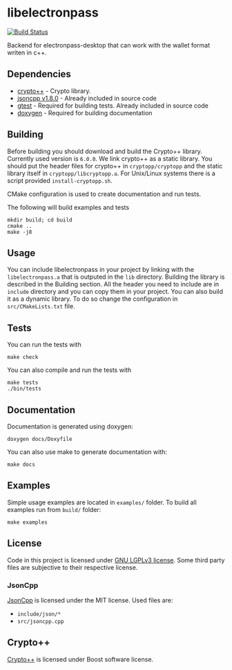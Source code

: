 # libelectronpass
[![Build Status](https://travis-ci.org/electronpass/libelectronpass-cpp.svg?branch=develop)](https://travis-ci.org/electronpass/libelectronpass)

Backend for electronpass-desktop that can work with the wallet format writen in c++.

## Dependencies

- [crypto++](https://www.cryptopp.com/) - Crypto library.
- [jsoncpp v1.8.0](https://github.com/open-source-parsers/jsoncpp) - Already included in source code
- [gtest](https://github.com/google/googletest) - Required for building tests. Already included in source code
- [doxygen](http://www.stack.nl/~dimitri/doxygen/) - Required for building documentation

## Building
Before building you should download and build the Crypto++ library. Currently used version is ```6.0.0```. We link crypto++ as a static library. You should put the header files for crypto++ in ```cryptopp/cryptopp``` and the static library itself in ```cryptopp/libcryptopp.a```. For Unix/Linux systems there is a script provided ```install-cryptopp.sh```.

CMake configuration is used to create documentation and run tests.

The following will build examples and tests

    mkdir build; cd build
    cmake ..
    make -j8

## Usage
You can include libelectronpass in your project by linking with the ```libelectronpass.a``` that is outputed in the ```lib``` directory. Building the library is described in the Building section.  All the header you need to include are in ```include``` directory and you can copy them in your project. You can also build it as a dynamic library. To do so change the configuration in ```src/CMakeLists.txt``` file.

## Tests
You can run the tests with

```make check```

You can also compile and run the tests with

```
make tests
./bin/tests
```

## Documentation
Documentation is generated using doxygen:

    doxygen docs/Doxyfile


You can also use make to generate documentation with:

    make docs

## Examples
Simple usage examples are located in ```examples/``` folder. To build all examples run from ```build/``` folder:

    make examples

## License
Code in this project is licensed under [GNU LGPLv3 license](https://github.com/electronpass/libelectronpass/blob/release/LICENSE.LESSER). Some third party files are subjective to their respective license.

### JsonCpp
[JsonCpp](https://github.com/open-source-parsers/jsoncpp) is licensed under the MIT license. Used files are:

- ```include/json/*```
- ```src/jsoncpp.cpp```

## Crypto++
[Crypto++](https://github.com/weidai11/cryptopp/) is licensed under Boost software license.
